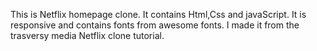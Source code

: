 This is Netflix homepage clone.
It contains Html,Css and javaScript.
It is responsive and contains fonts from awesome fonts.
I made it from the trasversy media Netflix clone tutorial.
